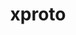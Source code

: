 ---
title: "xproto"
layout: cache
categories: [package, develop]
meta: {"compilers": ["gcc@10.5.0", "gcc@11.1.0", "gcc@11.4.0", "gcc@13.2.0", "gcc@13.3.0", "intel-oneapi-compilers@2025.1.0"], "num_specs": 42, "num_specs_by_stack": {"data-vis-sdk": 7, "developer-tools-aarch64-linux-gnu": 7, "developer-tools-x86_64_v3-linux-gnu": 7, "e4s": 7, "e4s-oneapi": 7, "e4s-rocm-external": 7, "hep": 7, "ml-linux-x86_64-rocm": 7, "root": 42}, "oss": ["centos7", "rhel8", "ubuntu20.04", "ubuntu22.04", "ubuntu24.04"], "platforms": ["linux"], "stacks": ["data-vis-sdk", "developer-tools-aarch64-linux-gnu", "developer-tools-x86_64_v3-linux-gnu", "e4s", "e4s-oneapi", "e4s-rocm-external", "hep", "ml-linux-x86_64-rocm", "root"], "targets": ["aarch64", "x86_64_v3"], "versions": ["7.0.31"]}
spec_details: [{"compiler": "gcc@13.3.0", "hash": "33wigqg3styqxhpewj5ihocyvojx3zy4", "os": "rhel8", "platform": "linux", "size": "-", "stacks": ["developer-tools-aarch64-linux-gnu", "root"], "target": "aarch64", "variants": ["build_system=autotools"], "versions": ["7.0.31"]}, {"compiler": "gcc@13.2.0", "hash": "3wmsza264pco7p7mr6z6ofhego4nmttf", "os": "ubuntu24.04", "platform": "linux", "size": "-", "stacks": ["ml-linux-x86_64-rocm", "root"], "target": "x86_64_v3", "variants": ["build_system=autotools"], "versions": ["7.0.31"]}, {"compiler": "gcc@10.5.0", "hash": "5aktn4fvzi5m6sa7eeyhopxahybgenl3", "os": "centos7", "platform": "linux", "size": "-", "stacks": ["developer-tools-x86_64_v3-linux-gnu", "root"], "target": "x86_64_v3", "variants": ["build_system=autotools"], "versions": ["7.0.31"]}, {"compiler": "gcc@10.5.0", "hash": "5rvh2t4rnf3xiiqhilztquin5khxrsow", "os": "centos7", "platform": "linux", "size": "-", "stacks": ["developer-tools-x86_64_v3-linux-gnu", "root"], "target": "x86_64_v3", "variants": ["build_system=autotools"], "versions": ["7.0.31"]}, {"compiler": "gcc@10.5.0", "hash": "6jv6gfadzu4x2o6orajfihd72ust5bp4", "os": "centos7", "platform": "linux", "size": "-", "stacks": ["developer-tools-x86_64_v3-linux-gnu", "root"], "target": "x86_64_v3", "variants": ["build_system=autotools"], "versions": ["7.0.31"]}, {"compiler": "gcc@11.1.0", "hash": "6que22h2rwqdk722w5gqc522wcbqvmit", "os": "ubuntu20.04", "platform": "linux", "size": "-", "stacks": ["data-vis-sdk", "root"], "target": "x86_64_v3", "variants": ["build_system=autotools"], "versions": ["7.0.31"]}, {"compiler": "gcc@11.1.0", "hash": "72wwtjmbilvhx4algwn57bie36ndgxir", "os": "ubuntu20.04", "platform": "linux", "size": "-", "stacks": ["data-vis-sdk", "root"], "target": "x86_64_v3", "variants": ["build_system=autotools"], "versions": ["7.0.31"]}, {"compiler": "gcc@10.5.0", "hash": "7j4omdjjryegpo6vykf7jluqxzi2pjh7", "os": "centos7", "platform": "linux", "size": "-", "stacks": ["developer-tools-x86_64_v3-linux-gnu", "root"], "target": "x86_64_v3", "variants": ["build_system=autotools"], "versions": ["7.0.31"]}, {"compiler": "gcc@11.4.0", "hash": "aefh3tvb3x5jvvqtg5udpirvao6zw2ng", "os": "ubuntu22.04", "platform": "linux", "size": "-", "stacks": ["e4s", "e4s-rocm-external", "hep", "root"], "target": "x86_64_v3", "variants": ["build_system=autotools"], "versions": ["7.0.31"]}, {"compiler": "gcc@13.3.0", "hash": "bmnd3zhobcn6g32ioe6y6lp6vfhtdymm", "os": "rhel8", "platform": "linux", "size": "-", "stacks": ["developer-tools-aarch64-linux-gnu", "root"], "target": "aarch64", "variants": ["build_system=autotools"], "versions": ["7.0.31"]}, {"compiler": "gcc@11.4.0", "hash": "c62xwyfonsz3daqpws7wyytbq64d7wpb", "os": "ubuntu22.04", "platform": "linux", "size": "-", "stacks": ["e4s", "e4s-rocm-external", "hep", "root"], "target": "x86_64_v3", "variants": ["build_system=autotools"], "versions": ["7.0.31"]}, {"compiler": "gcc@11.1.0", "hash": "ce5du6bnhjdb4ta4r4vubdmzgwwc2xlf", "os": "ubuntu20.04", "platform": "linux", "size": "-", "stacks": ["data-vis-sdk", "root"], "target": "x86_64_v3", "variants": ["build_system=autotools"], "versions": ["7.0.31"]}, {"compiler": "gcc@11.1.0", "hash": "didedabhg4xh4kn2mpeyjacjmuc3nf5f", "os": "ubuntu20.04", "platform": "linux", "size": "-", "stacks": ["data-vis-sdk", "root"], "target": "x86_64_v3", "variants": ["build_system=autotools"], "versions": ["7.0.31"]}, {"compiler": "gcc@11.4.0", "hash": "fp2gmwfm4pepcmjgeyl2iuql5qzn7uvw", "os": "ubuntu22.04", "platform": "linux", "size": "-", "stacks": ["e4s", "e4s-rocm-external", "hep", "root"], "target": "x86_64_v3", "variants": ["build_system=autotools"], "versions": ["7.0.31"]}, {"compiler": "gcc@11.4.0", "hash": "frivqots65gfgysiq5hdfrckn4tte3ya", "os": "ubuntu22.04", "platform": "linux", "size": "-", "stacks": ["e4s", "e4s-rocm-external", "hep", "root"], "target": "x86_64_v3", "variants": ["build_system=autotools"], "versions": ["7.0.31"]}, {"compiler": "gcc@11.1.0", "hash": "garp5yo5jbgdeyiykqh6qv3hf7rbcbu2", "os": "ubuntu20.04", "platform": "linux", "size": "-", "stacks": ["data-vis-sdk", "root"], "target": "x86_64_v3", "variants": ["build_system=autotools"], "versions": ["7.0.31"]}, {"compiler": "gcc@13.3.0", "hash": "gbzfhiradfeu6qjkq26ly7aaszdgwaxx", "os": "rhel8", "platform": "linux", "size": "-", "stacks": ["developer-tools-aarch64-linux-gnu", "root"], "target": "aarch64", "variants": ["build_system=autotools"], "versions": ["7.0.31"]}, {"compiler": "intel-oneapi-compilers@2025.1.0", "hash": "gkhm5nkz2yoal6l26k222w2uqvmbhdft", "os": "ubuntu22.04", "platform": "linux", "size": "-", "stacks": ["e4s-oneapi", "root"], "target": "x86_64_v3", "variants": ["build_system=autotools"], "versions": ["7.0.31"]}, {"compiler": "intel-oneapi-compilers@2025.1.0", "hash": "gs2lacffyqcdvluqil76w45bwcxoey56", "os": "ubuntu22.04", "platform": "linux", "size": "-", "stacks": ["e4s-oneapi", "root"], "target": "x86_64_v3", "variants": ["build_system=autotools"], "versions": ["7.0.31"]}, {"compiler": "gcc@13.3.0", "hash": "gudrg2fqhd35tpmrzkaxf7sblsxw5wup", "os": "rhel8", "platform": "linux", "size": "-", "stacks": ["developer-tools-aarch64-linux-gnu", "root"], "target": "aarch64", "variants": ["build_system=autotools"], "versions": ["7.0.31"]}, {"compiler": "gcc@11.4.0", "hash": "hqxsw7kgblkmekvfcjcegawp4jdeywlw", "os": "ubuntu22.04", "platform": "linux", "size": "-", "stacks": ["e4s", "e4s-rocm-external", "hep", "root"], "target": "x86_64_v3", "variants": ["build_system=autotools"], "versions": ["7.0.31"]}, {"compiler": "gcc@11.1.0", "hash": "hxfzu4rfihwymdmwdisazotzga36jdx4", "os": "ubuntu20.04", "platform": "linux", "size": "-", "stacks": ["data-vis-sdk", "root"], "target": "x86_64_v3", "variants": ["build_system=autotools"], "versions": ["7.0.31"]}, {"compiler": "gcc@10.5.0", "hash": "iu5vmpp4rxfpbot5zekl42dpywcmhtws", "os": "centos7", "platform": "linux", "size": "-", "stacks": ["developer-tools-x86_64_v3-linux-gnu", "root"], "target": "x86_64_v3", "variants": ["build_system=autotools"], "versions": ["7.0.31"]}, {"compiler": "intel-oneapi-compilers@2025.1.0", "hash": "j22jqxzy6jjiuyjhmfsiixb4bzpigstx", "os": "ubuntu22.04", "platform": "linux", "size": "-", "stacks": ["e4s-oneapi", "root"], "target": "x86_64_v3", "variants": ["build_system=autotools"], "versions": ["7.0.31"]}, {"compiler": "gcc@13.3.0", "hash": "karwh5kockpiezudpdsezvnb7tm642k7", "os": "rhel8", "platform": "linux", "size": "-", "stacks": ["developer-tools-aarch64-linux-gnu", "root"], "target": "aarch64", "variants": ["build_system=autotools"], "versions": ["7.0.31"]}, {"compiler": "gcc@11.4.0", "hash": "mhqbi64tmj3fpxtcrt4al5vualy5t4md", "os": "ubuntu22.04", "platform": "linux", "size": "-", "stacks": ["e4s", "e4s-rocm-external", "hep", "root"], "target": "x86_64_v3", "variants": ["build_system=autotools"], "versions": ["7.0.31"]}, {"compiler": "gcc@13.2.0", "hash": "mip6kecniabr77jizvjj4cfkifmwxsfv", "os": "ubuntu24.04", "platform": "linux", "size": "-", "stacks": ["ml-linux-x86_64-rocm", "root"], "target": "x86_64_v3", "variants": ["build_system=autotools"], "versions": ["7.0.31"]}, {"compiler": "gcc@13.3.0", "hash": "n56laxmg7fx5g3fafdjqgwbo4sdw734v", "os": "rhel8", "platform": "linux", "size": "-", "stacks": ["developer-tools-aarch64-linux-gnu", "root"], "target": "aarch64", "variants": ["build_system=autotools"], "versions": ["7.0.31"]}, {"compiler": "gcc@13.2.0", "hash": "onovniknopuspeczrzkkb3a556tdyotn", "os": "ubuntu24.04", "platform": "linux", "size": "-", "stacks": ["ml-linux-x86_64-rocm", "root"], "target": "x86_64_v3", "variants": ["build_system=autotools"], "versions": ["7.0.31"]}, {"compiler": "intel-oneapi-compilers@2025.1.0", "hash": "ozup7xrb5utsbxnb32eodulfzwkyyggj", "os": "ubuntu22.04", "platform": "linux", "size": "-", "stacks": ["e4s-oneapi", "root"], "target": "x86_64_v3", "variants": ["build_system=autotools"], "versions": ["7.0.31"]}, {"compiler": "gcc@13.2.0", "hash": "pk7dyoxi5atmpetyizv2ivqkcyuezit5", "os": "ubuntu24.04", "platform": "linux", "size": "-", "stacks": ["ml-linux-x86_64-rocm", "root"], "target": "x86_64_v3", "variants": ["build_system=autotools"], "versions": ["7.0.31"]}, {"compiler": "gcc@11.1.0", "hash": "qwwgkskw5krt3fnwkg2lcg2jihucjmm2", "os": "ubuntu20.04", "platform": "linux", "size": "-", "stacks": ["data-vis-sdk", "root"], "target": "x86_64_v3", "variants": ["build_system=autotools"], "versions": ["7.0.31"]}, {"compiler": "gcc@10.5.0", "hash": "ttjonebohqn5arelwbjdiu2xwveuczge", "os": "centos7", "platform": "linux", "size": "-", "stacks": ["developer-tools-x86_64_v3-linux-gnu", "root"], "target": "x86_64_v3", "variants": ["build_system=autotools"], "versions": ["7.0.31"]}, {"compiler": "gcc@11.4.0", "hash": "tvp2tjjgaw6dkc3fp6x732cetcrh3ivw", "os": "ubuntu22.04", "platform": "linux", "size": "-", "stacks": ["e4s", "e4s-rocm-external", "hep", "root"], "target": "x86_64_v3", "variants": ["build_system=autotools"], "versions": ["7.0.31"]}, {"compiler": "intel-oneapi-compilers@2025.1.0", "hash": "uth74zjpyrq5swph4u4ueiuk65sgrra6", "os": "ubuntu22.04", "platform": "linux", "size": "-", "stacks": ["e4s-oneapi", "root"], "target": "x86_64_v3", "variants": ["build_system=autotools"], "versions": ["7.0.31"]}, {"compiler": "gcc@10.5.0", "hash": "vvxr72invvxfcnwpqrlik3v6rclhbbwx", "os": "centos7", "platform": "linux", "size": "-", "stacks": ["developer-tools-x86_64_v3-linux-gnu", "root"], "target": "x86_64_v3", "variants": ["build_system=autotools"], "versions": ["7.0.31"]}, {"compiler": "intel-oneapi-compilers@2025.1.0", "hash": "wqfxqypizksgazrjrrambuzgchlj4jew", "os": "ubuntu22.04", "platform": "linux", "size": "-", "stacks": ["e4s-oneapi", "root"], "target": "x86_64_v3", "variants": ["build_system=autotools"], "versions": ["7.0.31"]}, {"compiler": "gcc@13.3.0", "hash": "wz3gprtwuza3ataurk3zdi3lqplhckqu", "os": "rhel8", "platform": "linux", "size": "-", "stacks": ["developer-tools-aarch64-linux-gnu", "root"], "target": "aarch64", "variants": ["build_system=autotools"], "versions": ["7.0.31"]}, {"compiler": "gcc@13.2.0", "hash": "wz63j572mnycdu2gsp7dpqmu4iti5pkc", "os": "ubuntu24.04", "platform": "linux", "size": "-", "stacks": ["ml-linux-x86_64-rocm", "root"], "target": "x86_64_v3", "variants": ["build_system=autotools"], "versions": ["7.0.31"]}, {"compiler": "intel-oneapi-compilers@2025.1.0", "hash": "xeygq2rvcpjcnxm24yyfmmnuryxhpt5t", "os": "ubuntu22.04", "platform": "linux", "size": "-", "stacks": ["e4s-oneapi", "root"], "target": "x86_64_v3", "variants": ["build_system=autotools"], "versions": ["7.0.31"]}, {"compiler": "gcc@13.2.0", "hash": "y33nlut333gs5bwbfvbkszi2vijunuh5", "os": "ubuntu24.04", "platform": "linux", "size": "-", "stacks": ["ml-linux-x86_64-rocm", "root"], "target": "x86_64_v3", "variants": ["build_system=autotools"], "versions": ["7.0.31"]}, {"compiler": "gcc@13.2.0", "hash": "ycbvzljtsis4awo5mkiwi67ckqdva6ro", "os": "ubuntu24.04", "platform": "linux", "size": "-", "stacks": ["ml-linux-x86_64-rocm", "root"], "target": "x86_64_v3", "variants": ["build_system=autotools"], "versions": ["7.0.31"]}]
---